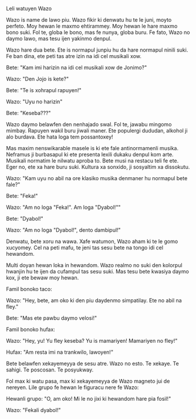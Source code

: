 Leli watuyen Wazo

Wazo is name de lawo piu.
Wazo fikir ki denwatu hu te le juni, moyto perfeto.
Moy hewan le maxmo ehtirammey.
Moy hewan le hare maxmo bono suki.
Fol te, globa le bono, mas fe nunya, globa buru.
Fe fato, Wazo no daymo lawo, mas tesu ijen yakinmo denpul.

Wazo hare dua bete.
Ete is normapul junpiu hu da hare normapul ninili suki.
Fe ban dina, ete peti tas atre izin na idi cel musikali xow.

Bete: "Kam imi harizin na idi cel musikali xow de Jonimo?"

Wazo: "Den Jojo is kete?"

Bete: "Te is xohrapul rapuyen!"

Wazo: "Uyu no harizin"

Bete: "Keseba???"

Wazo daymo belawfen den nenhajado swal.
Fol te, jawabu mingomo mimbay.
Rapuyen wakil buru jiwali maner.
Ete populergi dududan, alkohol ji alo burdava.
Ete hata loga tem possantoxey!

Mas maxim nenswikarable masele is ki ete fale antinormamenli musika.
Neframus ji burbasapul ki ete presenta lexili dukaku denpul kom arte.
Musikali normatim le nilwatu aproba to.
Bete musi na restacu teli fe ete.
Eger no, ete xa hare buru suki.
Kultura xa sonxido, ji sosyaltim xa dissokutu.

Wazo: "Kam uyu no abil na ore klasiko musika denmaner hu normapul bete fale?"

Bete: "Feka!"

Wazo: "Am no loga "Feka!". Am loga "Dyabol!""

Bete: "Dyabol!"

Wazo: "Am no loga "Dyabol!", dento dambipul!"

Denwatu, bete xoru na wawa.
Xafe watumon, Wazo aham ki te le gomo xucyomey.
Cel na peti mafu, te jeni tas sesu bete na tongo idi cel hewandom.

Multi doyan hewan loka in hewandom.
Wazo realmo no suki den kolorpul hwanjin hu te ijen da cufampul tas sesu suki.
Mas tesu bete kwasiya daymo kox, ji ete bewaw moy hewan.

Famil bonoko taco:

Wazo: "Hey, bete, am oko ki den piu daydenmo simpatilay. Ete no abil na fley."

Bete: "Mas ete pawbu daymo velosi!"

Famil bonoko hufax:

Wazo: "Hey, yu! Yu fley keseba? Yu is mamariyen! Mamariyen no fley!"

Hufax: "Am resta imi na trankwilo, lawoyen!"

Bete belawfen xekayemeyya de sesu atre.
Wazo no esto.
Te xekaye.
Te sahigi.
Te poscosan.
Te posyukway.

Fol max ki watu pasa, max ki xekayemeyya de Wazo magneto jui de nereyen.
Lile grupo fe hewan le figuracu nere fe Wazo:

Hewanli grupo: "O, am oko! Mi le no jixi ki hewandom hare pia fosil!"

Wazo: "Fekali dyabol!"